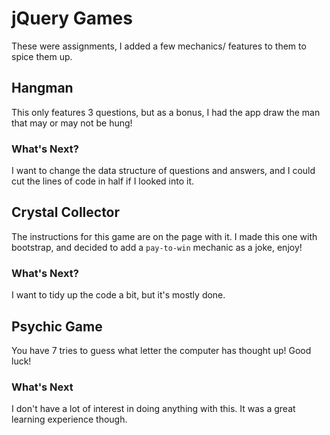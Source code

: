 # jQuery Games

These were assignments, I added a few mechanics/ features to them to spice them up.

## Hangman

This only features 3 questions, but as a bonus, I had the app draw the man that may or may not be hung!

  ### What's Next?
  
  I want to change the data structure of questions and answers, and I could cut the lines of code in half if I looked into it.
  
  
  
## Crystal Collector

The instructions for this game are on the page with it. I made this one with bootstrap, and decided to add a `pay-to-win` mechanic as a joke, enjoy!

  ### What's Next?
  I want to tidy up the code a bit, but it's mostly done.
  
  
  
## Psychic Game
You have 7 tries to guess what letter the computer has thought up! Good luck!

  ### What's Next
  I don't have a lot of interest in doing anything with this. It was a great learning experience though.

